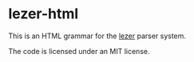 # lezer-html

This is an HTML grammar for the
[lezer](https://lezer.codemirror.net/) parser system.

The code is licensed under an MIT license.
